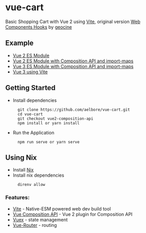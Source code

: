 # vue-cart
Basic Shopping Cart with Vue 2 using [Vite](https://github.com/vitejs/vite), original version [Web Components Hooks](https://github.com/geocine/web-components-hooks-demo) by [geocine](https://github.com/geocine)

Example
------------
* [Vue 2 ES Module](https://github.com/aelbore/vue-cart)
* [Vue 2 ES Module with Composition API and import-maps](https://github.com/aelbore/vue-cart/tree/vue2-esm-composition-api)
* [Vue 3 ES Module with Composition API and import-maps](https://github.com/aelbore/vue-cart/tree/vue3-composition-api)
* [Vue 3 using Vite](https://github.com/aelbore/vue-cart/tree/vue3-vite) 


Getting Started
------------
  * Install dependencies
    ```
      git clone https://github.com/aelbore/vue-cart.git
      cd vue-cart
      git checkout vue2-composition-api
      npm install or yarn install
    ```
  * Run the Application
    ```
      npm run serve or yarn serve
    ```

Using Nix
------------
  * Install [Nix](https://dev.to/aelbore/nix-as-development-environment-54ke)
  * Install nix dependencies
    ```
      direnv allow
    ```

### Features:
* [Vite](https://github.com/vitejs/vite) - Native-ESM powered web dev build tool
* [Vue Composition API](https://github.com/vuejs/composition-api) - Vue 2 plugin for Composition API 
* [Vuex](https://vuex.vuejs.org/) - state management
* [Vue-Router](https://router.vuejs.org/) - routing
